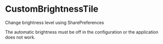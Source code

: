 # CustomBrightnessTile
Change brightness level using SharePreferences

The automatic brightness must be off in the configuration or the application does not work.
